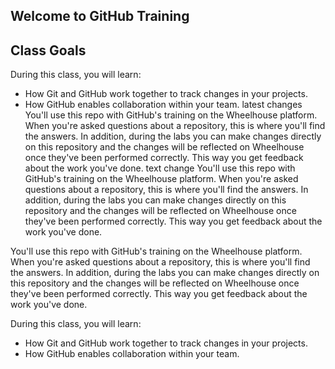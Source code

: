 ## Welcome to GitHub Training

## Class Goals

During this class, you will learn:
- How Git and GitHub work together to track changes in your projects.
- How GitHub enables collaboration within your team.
latest changes
You'll use this repo with GitHub's training on the Wheelhouse platform. When you're asked questions about a repository, this is where you'll find the answers. In addition, during the labs you can make changes directly on this repository and the changes will be reflected on Wheelhouse once they've been performed correctly. This way you get feedback about the work you've done.
text change
You'll use this repo with GitHub's training on the Wheelhouse platform. When you're asked questions about a repository, this is where you'll find the answers. In addition, during the labs you can make changes directly on this repository and the changes will be reflected on Wheelhouse once they've been performed correctly. This way you get feedback about the work you've done.

You'll use this repo with GitHub's training on the Wheelhouse platform. When you're asked questions about a repository, this is where you'll find the answers. In addition, during the labs you can make changes directly on this repository and the changes will be reflected on Wheelhouse once they've been performed correctly. This way you get feedback about the work you've done.


During this class, you will learn:
- How Git and GitHub work together to track changes in your projects.
- How GitHub enables collaboration within your team.

